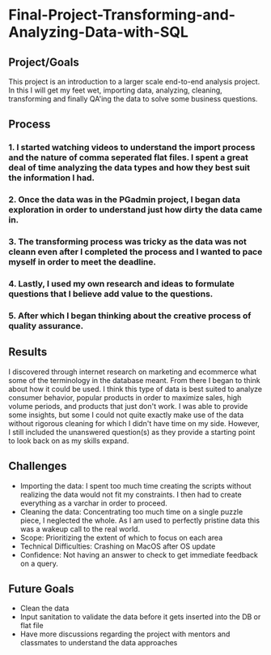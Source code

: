 # Final-Project-Transforming-and-Analyzing-Data-with-SQL

## Project/Goals
This project is an introduction to a larger scale end-to-end analysis project. In this I will get my feet wet, importing data, analyzing, cleaning, transforming and finally QA'ing the data to solve some business questions.

## Process
### 1. I started watching videos to understand the import process and the nature of comma seperated flat files. I spent a great deal of time analyzing the data types and how they best suit the  information I had.
### 2. Once the data was in the PGadmin project, I began data exploration in order to understand just how dirty the data came in.
### 3. The transforming process was tricky as the data was not cleann even after I completed the process and I wanted to pace myself in order to meet the deadline.
### 4. Lastly, I used my own research and ideas to formulate questions that I believe add value to the questions.
### 5. After which I began thinking about the creative process of quality assurance.

## Results
I discovered through internet research on marketing and ecommerce what some of the terminology in the database meant. From there I began to think about how it could be used. 
I think this type of data is best suited to analyze consumer behavior, popular products in order to maximize sales, high volume periods, and products that just don't work.
I was able to provide some insights, but some I could not quite exactly make use of the data without rigorous cleaning for which I didn't have time on my side. However, I still included the unanswered question(s) as they provide a starting point to look back on as my skills expand.

## Challenges 
* Importing the data: I spent too much time creating the scripts without realizing the data would not fit my constraints. I then had to create everything as a varchar in order to proceed.
* Cleaning the data: Concentrating too much time on a single puzzle piece, I neglected the whole. As I am used to perfectly pristine data this was a wakeup call to the real world.
* Scope: Prioritizing the extent of which to focus on each area
* Technical Difficulties: Crashing on MacOS after OS update
* Confidence: Not having an answer to check to get immediate feedback on a query.

## Future Goals
* Clean the data
* Input sanitation to validate the data before it gets inserted into the DB or flat file
* Have more discussions regarding the project with mentors and classmates to understand the data approaches
  
